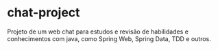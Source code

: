 # chat-project
Projeto de um web chat para estudos e revisão de habilidades e conhecimentos com java, como Spring Web, Spring Data, TDD e outros.
